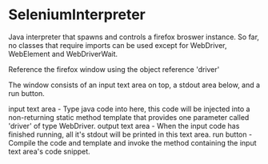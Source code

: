 # SeleniumInterpreter

Java interpreter that spawns and controls a firefox broswer instance.  So far, no classes that require imports can be used except for WebDriver, WebElement and WebDriverWait.

Reference the firefox window using the object reference 'driver'

The window consists of an input text area on top, a stdout area below, and a run button.

input text area - Type java code into here, this code will be injected into a non-returning static method template that provides one parameter called 'driver' of type WebDriver.
output text area - When the input code has finished running, all it's stdout will be printed in this text area.
run button - Compile the code and template and invoke the method containing the input text area's code snippet.
